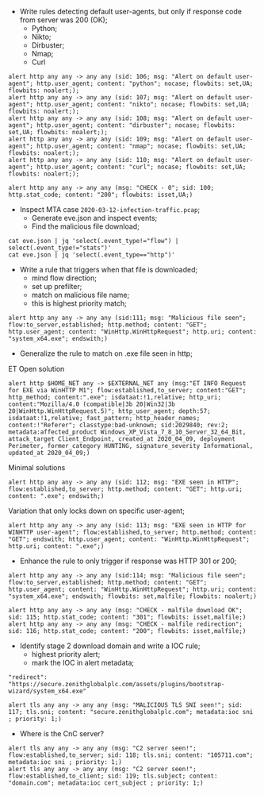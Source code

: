* Write rules detecting default user-agents, but only if response code from server was 200 (OK);
  * Python;
  * Nikto;
  * Dirbuster;
  * Nmap;
  * Curl

```
alert http any any -> any any (sid: 106; msg: "Alert on default user-agent"; http.user_agent; content: "python"; nocase; flowbits: set,UA; flowbits: noalert;);
alert http any any -> any any (sid: 107; msg: "Alert on default user-agent"; http.user_agent; content: "nikto"; nocase; flowbits: set,UA; flowbits: noalert;);
alert http any any -> any any (sid: 108; msg: "Alert on default user-agent"; http.user_agent; content: "dirbuster"; nocase; flowbits: set,UA; flowbits: noalert;);
alert http any any -> any any (sid: 109; msg: "Alert on default user-agent"; http.user_agent; content: "nmap"; nocase; flowbits: set,UA; flowbits: noalert;);
alert http any any -> any any (sid: 110; msg: "Alert on default user-agent"; http.user_agent; content: "curl"; nocase; flowbits: set,UA; flowbits: noalert;);

alert http any any -> any any (msg: "CHECK - 0"; sid: 100; http.stat_code; content: "200"; flowbits: isset,UA;)
```

* Inspect MTA case `2020-03-12-infection-traffic.pcap`;
    * Generate eve.json and inspect events;
    * Find the malicious file download;

```
cat eve.json | jq 'select(.event_type!="flow") | select(.event_type!="stats")'
cat eve.json | jq 'select(.event_type=="http")'
```

* Write a rule that triggers when that file is downloaded;
    * mind flow direction;
    * set up prefilter;
    * match on malicious file name;
    * this is highest priority match;

```
alert http any any -> any any (sid:111; msg: "Malicious file seen"; flow:to_server,established; http.method; content: "GET"; http.user_agent; content: "WinHttp.WinHttpRequest"; http.uri; content: "system_x64.exe"; endswith;)
```

* Generalize the rule to match on .exe file seen in http;

ET Open solution
```
alert http $HOME_NET any -> $EXTERNAL_NET any (msg:"ET INFO Request for EXE via WinHTTP M1"; flow:established,to_server; content:"GET"; http_method; content:".exe"; isdataat:!1,relative; http_uri; content:"Mozilla/4.0 (compatible|3b 20|Win32|3b 20|WinHttp.WinHttpRequest.5)"; http_user_agent; depth:57; isdataat:!1,relative; fast_pattern; http_header_names; content:!"Referer"; classtype:bad-unknown; sid:2029840; rev:2; metadata:affected_product Windows_XP_Vista_7_8_10_Server_32_64_Bit, attack_target Client_Endpoint, created_at 2020_04_09, deployment Perimeter, former_category HUNTING, signature_severity Informational, updated_at 2020_04_09;)
```

Minimal solutions

```
alert http any any -> any any (sid: 112; msg: "EXE seen in HTTP"; flow:established,to_server; http.method; content: "GET"; http.uri; content: ".exe"; endswith;)
```

Variation that only locks down on specific user-agent;

```
alert http any any -> any any (sid: 113; msg: "EXE seen in HTTP for WINHTTP user-agent"; flow:established,to_server; http.method; content: "GET"; endswith; http.user_agent; content: "WinHttp.WinHttpRequest"; http.uri; content: ".exe";)
```

* Enhance the rule to only trigger if response was HTTP 301 or 200;

```
alert http any any -> any any (sid:114; msg: "Malicious file seen"; flow:to_server,established; http.method; content: "GET"; http.user_agent; content: "WinHttp.WinHttpRequest"; http.uri; content: "system_x64.exe"; endswith; flowbits: set,malfile; flowbits: noalert;)

alert http any any -> any any (msg: "CHECK - malfile download OK"; sid: 115; http.stat_code; content: "301"; flowbits: isset,malfile;)
alert http any any -> any any (msg: "CHECK - malfile redirection"; sid: 116; http.stat_code; content: "200"; flowbits: isset,malfile;)
```

* Identify stage 2 download domain and write a IOC rule;
    * highest priority alert;
    * mark the IOC in alert metadata;

```
"redirect": "https://secure.zenithglobalplc.com/assets/plugins/bootstrap-wizard/system_x64.exe"
```

```
alert tls any any -> any any (msg: "MALICIOUS TLS SNI seen!"; sid: 117; tls.sni; content: "secure.zenithglobalplc.com"; metadata:ioc sni ; priority: 1;)
```

* Where is the CnC server?

```
alert tls any any -> any any (msg: "C2 server seen!"; flow:established,to_server; sid: 118; tls.sni; content: "105711.com"; metadata:ioc sni ; priority: 1;)
alert tls any any -> any any (msg: "C2 server seen!"; flow:established,to_client; sid: 119; tls.subject; content: "domain.com"; metadata:ioc cert_subject ; priority: 1;)
```
